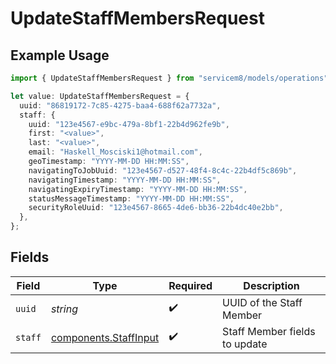 # UpdateStaffMembersRequest

## Example Usage

```typescript
import { UpdateStaffMembersRequest } from "servicem8/models/operations";

let value: UpdateStaffMembersRequest = {
  uuid: "86819172-7c85-4275-baa4-688f62a7732a",
  staff: {
    uuid: "123e4567-e9bc-479a-8bf1-22b4d962fe9b",
    first: "<value>",
    last: "<value>",
    email: "Haskell_Mosciski1@hotmail.com",
    geoTimestamp: "YYYY-MM-DD HH:MM:SS",
    navigatingToJobUuid: "123e4567-d527-48f4-8c4c-22b4df5c869b",
    navigatingTimestamp: "YYYY-MM-DD HH:MM:SS",
    navigatingExpiryTimestamp: "YYYY-MM-DD HH:MM:SS",
    statusMessageTimestamp: "YYYY-MM-DD HH:MM:SS",
    securityRoleUuid: "123e4567-8665-4de6-bb36-22b4dc40e2bb",
  },
};
```

## Fields

| Field                                                          | Type                                                           | Required                                                       | Description                                                    |
| -------------------------------------------------------------- | -------------------------------------------------------------- | -------------------------------------------------------------- | -------------------------------------------------------------- |
| `uuid`                                                         | *string*                                                       | :heavy_check_mark:                                             | UUID of the Staff Member                                       |
| `staff`                                                        | [components.StaffInput](../../models/components/staffinput.md) | :heavy_check_mark:                                             | Staff Member fields to update                                  |